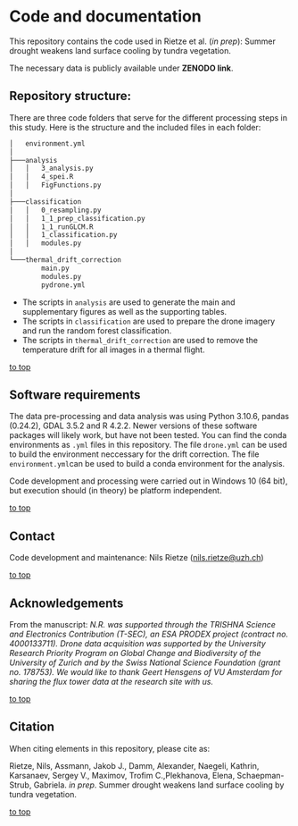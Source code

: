 # Code and documentation
This repository contains the code used in Rietze et al. (*in prep*): Summer drought weakens land surface cooling by tundra vegetation.

The necessary data is publicly available under **ZENODO link**.

## Repository structure:
There are three code folders that serve for the different processing steps in this study. Here is the structure and the included files in each folder:

```bash
│   environment.yml
│
├───analysis
│   │   3_analysis.py
│   │   4_spei.R
│   │   FigFunctions.py
│
├───classification
│   │   0_resampling.py
│   │   1_1_prep_classification.py
│   │   1_1_runGLCM.R
│   │   1_classification.py
│   │   modules.py
│
└───thermal_drift_correction
        main.py
        modules.py
        pydrone.yml
```

- The scripts in `analysis` are used to generate the main and supplementary figures as well as the supporting tables.
- The scripts in `classification` are used to prepare the drone imagery and run the random forest classification.
- The scripts in `thermal_drift_correction` are used to remove the temperature drift for all images in a thermal flight.

[to top](https://github.com/nrietze/ArcticThermoregulation/main/README.md)

## Software requirements
The data pre-processing and data analysis was using Python 3.10.6, pandas (0.24.2), GDAL 3.5.2 and R 4.2.2. Newer versions of these software packages will likely work, but have not been tested. You can find the conda environments as `.yml` files in this repository. The file `drone.yml` can be used to build the environment neccessary for the drift correction. The file `environment.yml`can be used to build a conda environment for the analysis.

Code development and processing were carried out in Windows 10 (64 bit), but execution should (in theory) be platform independent.

[to top](https://github.com/nrietze/ArcticThermoregulation/main/README.md)

## Contact
Code development and maintenance: Nils Rietze (nils.rietze@uzh.ch)

[to top](https://github.com/nrietze/ArcticThermoregulation/main/README.md)

## Acknowledgements
From the manuscript:
*N.R. was supported through the TRISHNA Science and Electronics Contribution (T-SEC), an ESA PRODEX project (contract no. 4000133711). Drone data acquisition was supported by the University Research Priority Program on Global Change and Biodiversity of the University of Zurich and by the Swiss National Science Foundation (grant no. 178753). We would like to thank Geert Hensgens of VU Amsterdam for sharing the flux tower data at the research site with us.*

[to top](https://github.com/nrietze/ArcticThermoregulation/main/README.md)

## Citation
When citing elements in this repository, please cite as:

Rietze, Nils, Assmann, Jakob J., Damm, Alexander, Naegeli, Kathrin, Karsanaev, Sergey V., Maximov, Trofim C.,Plekhanova, Elena, Schaepman-Strub, Gabriela. *in prep*. Summer drought weakens land surface cooling by tundra vegetation. 

[to top](https://github.com/nrietze/ArcticThermoregulation/main/README.md)
